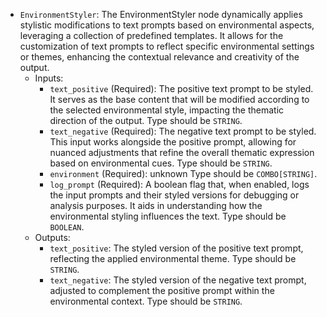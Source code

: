 - `EnvironmentStyler`: The EnvironmentStyler node dynamically applies stylistic modifications to text prompts based on environmental aspects, leveraging a collection of predefined templates. It allows for the customization of text prompts to reflect specific environmental settings or themes, enhancing the contextual relevance and creativity of the output.
    - Inputs:
        - `text_positive` (Required): The positive text prompt to be styled. It serves as the base content that will be modified according to the selected environmental style, impacting the thematic direction of the output. Type should be `STRING`.
        - `text_negative` (Required): The negative text prompt to be styled. This input works alongside the positive prompt, allowing for nuanced adjustments that refine the overall thematic expression based on environmental cues. Type should be `STRING`.
        - `environment` (Required): unknown Type should be `COMBO[STRING]`.
        - `log_prompt` (Required): A boolean flag that, when enabled, logs the input prompts and their styled versions for debugging or analysis purposes. It aids in understanding how the environmental styling influences the text. Type should be `BOOLEAN`.
    - Outputs:
        - `text_positive`: The styled version of the positive text prompt, reflecting the applied environmental theme. Type should be `STRING`.
        - `text_negative`: The styled version of the negative text prompt, adjusted to complement the positive prompt within the environmental context. Type should be `STRING`.
